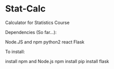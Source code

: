 # Stat-Calc
Calculator for Statistics Course

Dependencies (So far...):

Node.JS and npm
python2
react
Flask

To install:

install npm and Node.js
npm install
pip install flask

